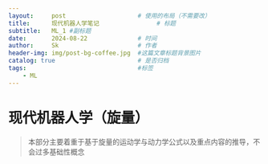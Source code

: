 ```yaml
---
layout:     post   				    # 使用的布局（不需要改）
title:      现代机器人学笔记 				# 标题 
subtitle:   ML_1 #副标题
date:       2024-08-22				# 时间
author:     Sk 						# 作者
header-img: img/post-bg-coffee.jpg 	#这篇文章标题背景图片
catalog: true 						# 是否归档
tags:								#标签
    - ML
---
```


# 现代机器人学（旋量）
> 本部分主要着重于基于旋量的运动学与动力学公式以及重点内容的推导，不会过多基础性概念

##

